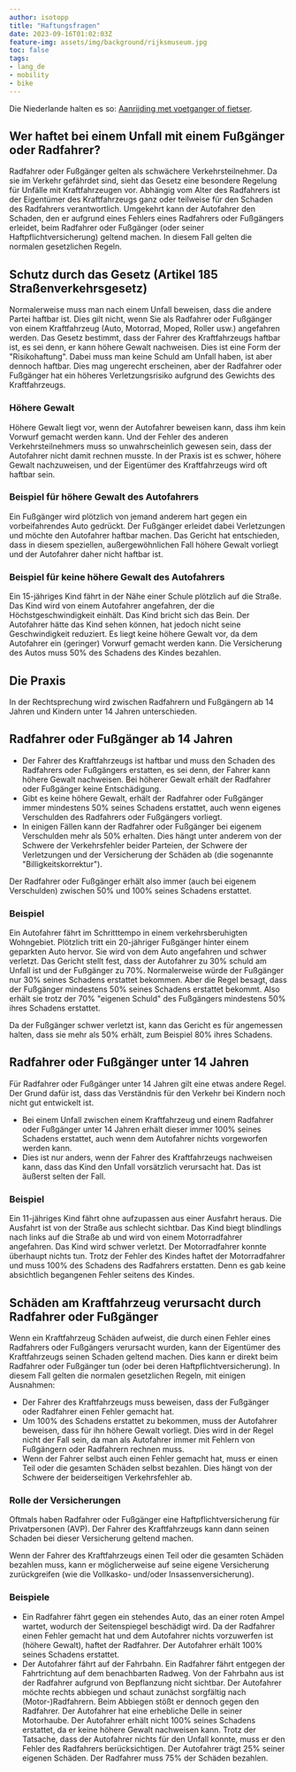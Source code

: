 ```yaml
---
author: isotopp
title: "Haftungsfragen"
date: 2023-09-16T01:02:03Z
feature-img: assets/img/background/rijksmuseum.jpg
toc: false
tags:
- lang_de
- mobility
- bike
---
```


Die Niederlande halten es so:
[Aanrijding met voetganger of fietser](https://www.anwb.nl/juridisch-advies/aanrijding-en-dan/aansprakelijkheid/voetganger-of-fietser).

## Wer haftet bei einem Unfall mit einem Fußgänger oder Radfahrer?

Radfahrer oder Fußgänger gelten als schwächere Verkehrsteilnehmer.
Da sie im Verkehr gefährdet sind, sieht das Gesetz eine besondere Regelung für Unfälle mit Kraftfahrzeugen vor.
Abhängig vom Alter des Radfahrers ist der Eigentümer des Kraftfahrzeugs ganz oder teilweise für den Schaden des Radfahrers verantwortlich.
Umgekehrt kann der Autofahrer den Schaden, den er aufgrund eines Fehlers eines Radfahrers oder Fußgängers erleidet,
beim Radfahrer oder Fußgänger (oder seiner Haftpflichtversicherung) geltend machen.
In diesem Fall gelten die normalen gesetzlichen Regeln.

## Schutz durch das Gesetz (Artikel 185 Straßenverkehrsgesetz)

Normalerweise muss man nach einem Unfall beweisen, dass die andere Partei haftbar ist.
Dies gilt nicht, wenn Sie als Radfahrer oder Fußgänger von einem Kraftfahrzeug 
(Auto, Motorrad, Moped, Roller usw.) angefahren werden.
Das Gesetz bestimmt, dass der Fahrer des Kraftfahrzeugs haftbar ist, 
es sei denn, er kann höhere Gewalt nachweisen. 
Dies ist eine Form der "Risikohaftung".
Dabei muss man keine Schuld am Unfall haben, ist aber dennoch haftbar.
Dies mag ungerecht erscheinen, aber der Radfahrer oder Fußgänger hat ein höheres Verletzungsrisiko aufgrund des Gewichts des Kraftfahrzeugs.

### Höhere Gewalt

Höhere Gewalt liegt vor, wenn der Autofahrer beweisen kann, dass ihm kein Vorwurf gemacht werden kann.
Und der Fehler des anderen Verkehrsteilnehmers muss so unwahrscheinlich gewesen sein,
dass der Autofahrer nicht damit rechnen musste.
In der Praxis ist es schwer, höhere Gewalt nachzuweisen, und der Eigentümer des Kraftfahrzeugs wird oft haftbar sein.

### Beispiel für höhere Gewalt des Autofahrers

Ein Fußgänger wird plötzlich von jemand anderem hart gegen ein vorbeifahrendes Auto gedrückt.
Der Fußgänger erleidet dabei Verletzungen und möchte den Autofahrer haftbar machen.
Das Gericht hat entschieden, dass in diesem speziellen, außergewöhnlichen Fall höhere Gewalt vorliegt 
und der Autofahrer daher nicht haftbar ist.

### Beispiel für keine höhere Gewalt des Autofahrers

Ein 15-jähriges Kind fährt in der Nähe einer Schule plötzlich auf die Straße.
Das Kind wird von einem Autofahrer angefahren, der die Höchstgeschwindigkeit einhält. 
Das Kind bricht sich das Bein.
Der Autofahrer hätte das Kind sehen können, hat jedoch nicht seine Geschwindigkeit reduziert.
Es liegt keine höhere Gewalt vor, da dem Autofahrer ein (geringer) Vorwurf gemacht werden kann.
Die Versicherung des Autos muss 50% des Schadens des Kindes bezahlen.

## Die Praxis

In der Rechtsprechung wird zwischen Radfahrern und Fußgängern ab 14 Jahren und Kindern unter 14 Jahren unterschieden.

## Radfahrer oder Fußgänger ab 14 Jahren

- Der Fahrer des Kraftfahrzeugs ist haftbar und muss den Schaden des Radfahrers oder Fußgängers erstatten, 
  es sei denn, der Fahrer kann höhere Gewalt nachweisen.
  Bei höherer Gewalt erhält der Radfahrer oder Fußgänger keine Entschädigung.
- Gibt es keine höhere Gewalt, erhält der Radfahrer oder Fußgänger immer mindestens 50% seines Schadens erstattet,
  auch wenn eigenes Verschulden des Radfahrers oder Fußgängers vorliegt.
- In einigen Fällen kann der Radfahrer oder Fußgänger bei eigenem Verschulden mehr als 50% erhalten.
  Dies hängt unter anderem von der Schwere der Verkehrsfehler beider Parteien,
  der Schwere der Verletzungen und der Versicherung der Schäden ab (die sogenannte "Billigkeitskorrektur").

Der Radfahrer oder Fußgänger erhält also immer (auch bei eigenem Verschulden) zwischen 50% und 100% seines Schadens erstattet.

### Beispiel

Ein Autofahrer fährt im Schritttempo in einem verkehrsberuhigten Wohngebiet.
Plötzlich tritt ein 20-jähriger Fußgänger hinter einem geparkten Auto hervor.
Sie wird von dem Auto angefahren und schwer verletzt.
Das Gericht stellt fest, dass der Autofahrer zu 30% schuld am Unfall ist und der Fußgänger zu 70%.
Normalerweise würde der Fußgänger nur 30% seines Schadens erstattet bekommen.
Aber die Regel besagt, dass der Fußgänger mindestens 50% seines Schadens erstattet bekommt.
Also erhält sie trotz der 70% "eigenen Schuld" des Fußgängers mindestens 50% ihres Schadens erstattet.

Da der Fußgänger schwer verletzt ist, kann das Gericht es für angemessen halten, 
dass sie mehr als 50% erhält, zum Beispiel 80% ihres Schadens.

## Radfahrer oder Fußgänger unter 14 Jahren

Für Radfahrer oder Fußgänger unter 14 Jahren gilt eine etwas andere Regel. 
Der Grund dafür ist, dass das Verständnis für den Verkehr bei Kindern noch nicht gut entwickelt ist.

- Bei einem Unfall zwischen einem Kraftfahrzeug und einem Radfahrer oder Fußgänger unter 14 Jahren
  erhält dieser immer 100% seines Schadens erstattet, auch wenn dem Autofahrer nichts vorgeworfen werden kann.
- Dies ist nur anders, wenn der Fahrer des Kraftfahrzeugs nachweisen kann,
  dass das Kind den Unfall vorsätzlich verursacht hat.
  Das ist äußerst selten der Fall.

### Beispiel

Ein 11-jähriges Kind fährt ohne aufzupassen aus einer Ausfahrt heraus. 
Die Ausfahrt ist von der Straße aus schlecht sichtbar.
Das Kind biegt blindlings nach links auf die Straße ab und wird von einem Motorradfahrer angefahren.
Das Kind wird schwer verletzt.
Der Motorradfahrer konnte überhaupt nichts tun.
Trotz der Fehler des Kindes haftet der Motorradfahrer und muss 100% des Schadens des Radfahrers erstatten.
Denn es gab keine absichtlich begangenen Fehler seitens des Kindes.

## Schäden am Kraftfahrzeug verursacht durch Radfahrer oder Fußgänger

Wenn ein Kraftfahrzeug Schäden aufweist, die durch einen Fehler eines Radfahrers oder Fußgängers verursacht wurden,
kann der Eigentümer des Kraftfahrzeugs seinen Schaden geltend machen.
Dies kann er direkt beim Radfahrer oder Fußgänger tun (oder bei deren Haftpflichtversicherung).
In diesem Fall gelten die normalen gesetzlichen Regeln, mit einigen Ausnahmen:

- Der Fahrer des Kraftfahrzeugs muss beweisen, dass der Fußgänger oder Radfahrer einen Fehler gemacht hat.
- Um 100% des Schadens erstattet zu bekommen, muss der Autofahrer beweisen, dass für ihn höhere Gewalt vorliegt.
  Dies wird in der Regel nicht der Fall sein, da man als Autofahrer immer mit Fehlern von Fußgängern oder Radfahrern rechnen muss.
- Wenn der Fahrer selbst auch einen Fehler gemacht hat, muss er einen Teil oder die gesamten Schäden selbst bezahlen.
  Dies hängt von der Schwere der beiderseitigen Verkehrsfehler ab.

### Rolle der Versicherungen

Oftmals haben Radfahrer oder Fußgänger eine Haftpflichtversicherung für Privatpersonen (AVP).
Der Fahrer des Kraftfahrzeugs kann dann seinen Schaden bei dieser Versicherung geltend machen.

Wenn der Fahrer des Kraftfahrzeugs einen Teil oder die gesamten Schäden bezahlen muss,
kann er möglicherweise auf seine eigene Versicherung zurückgreifen (wie die Vollkasko- und/oder Insassenversicherung).

### Beispiele

- Ein Radfahrer fährt gegen ein stehendes Auto, das an einer roten Ampel wartet, wodurch der Seitenspiegel beschädigt wird.
  Da der Radfahrer einen Fehler gemacht hat und dem Autofahrer nichts vorzuwerfen ist (höhere Gewalt), haftet der Radfahrer.
  Der Autofahrer erhält 100% seines Schadens erstattet.
- Der Autofahrer fährt auf der Fahrbahn.
  Ein Radfahrer fährt entgegen der Fahrtrichtung auf dem benachbarten Radweg.
  Von der Fahrbahn aus ist der Radfahrer aufgrund von Bepflanzung nicht sichtbar. 
  Der Autofahrer möchte rechts abbiegen und schaut zunächst sorgfältig nach (Motor-)Radfahrern.
  Beim Abbiegen stößt er dennoch gegen den Radfahrer.
  Der Autofahrer hat eine erhebliche Delle in seiner Motorhaube.
  Der Autofahrer erhält nicht 100% seines Schadens erstattet, da er keine höhere Gewalt nachweisen kann.
  Trotz der Tatsache, dass der Autofahrer nichts für den Unfall konnte, muss er den Fehler des Radfahrers berücksichtigen. 
  Der Autofahrer trägt 25% seiner eigenen Schäden.
  Der Radfahrer muss 75% der Schäden bezahlen.
